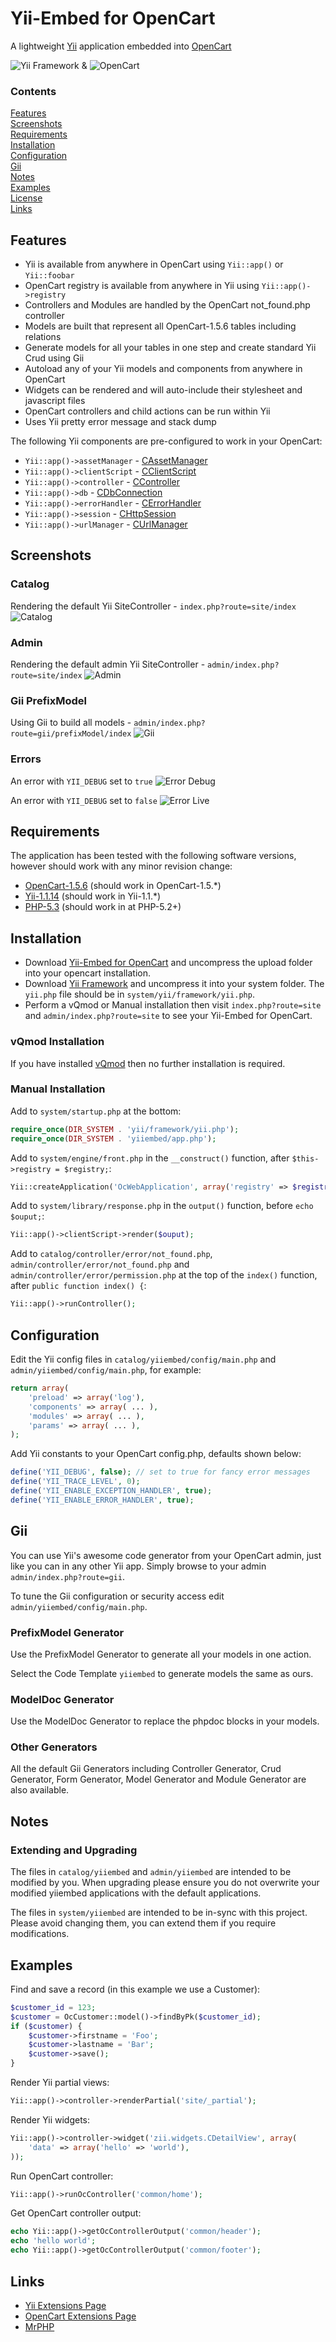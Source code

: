 # Yii-Embed for OpenCart

A lightweight [Yii](http://www.yiiframework.com/) application embedded into [OpenCart](http://www.opencart.com/)

![Yii Framework](https://raw.github.com/cornernote/yii-embed-opencart/master/image/yii.png) & ![OpenCart](https://raw.github.com/cornernote/yii-embed-opencart/master/image/opencart.png)


### Contents

[Features](#features)  
[Screenshots](#screenshots)  
[Requirements](#requirements)  
[Installation](#installation)  
[Configuration](#configuration)  
[Gii](#gii)  
[Notes](#notes)  
[Examples](#examples)  
[License](#license)  
[Links](#links)  


## Features

- Yii is available from anywhere in OpenCart using `Yii::app()` or `Yii::foobar`
- OpenCart registry is available from anywhere in Yii using `Yii::app()->registry`
- Controllers and Modules are handled by the OpenCart not_found.php controller
- Models are built that represent all OpenCart-1.5.6 tables including relations
- Generate models for all your tables in one step and create standard Yii Crud using Gii
- Autoload any of your Yii models and components from anywhere in OpenCart
- Widgets can be rendered and will auto-include their stylesheet and javascript files
- OpenCart controllers and child actions can be run within Yii
- Uses Yii pretty error message and stack dump

The following Yii components are pre-configured to work in your OpenCart:

- `Yii::app()->assetManager` - [CAssetManager](http://www.yiiframework.com/doc/api/1.1/CAssetManager)
- `Yii::app()->clientScript` - [CClientScript](http://www.yiiframework.com/doc/api/1.1/CClientScript)
- `Yii::app()->controller` - [CController](http://www.yiiframework.com/doc/api/1.1/CController)
- `Yii::app()->db` - [CDbConnection](http://www.yiiframework.com/doc/api/1.1/CDbConnection)
- `Yii::app()->errorHandler` - [CErrorHandler](http://www.yiiframework.com/doc/api/1.1/CErrorHandler)
- `Yii::app()->session` - [CHttpSession](http://www.yiiframework.com/doc/api/1.1/CHttpSession)
- `Yii::app()->urlManager` - [CUrlManager](http://www.yiiframework.com/doc/api/1.1/CUrlManager)


## Screenshots

### Catalog

Rendering the default Yii SiteController - `index.php?route=site/index`
![Catalog](https://raw.github.com/cornernote/yii-embed-opencart/master/screenshot/catalog.png)

### Admin

Rendering the default admin Yii SiteController - `admin/index.php?route=site/index`
![Admin](https://raw.github.com/cornernote/yii-embed-opencart/master/screenshot/admin.png)

### Gii PrefixModel

Using Gii to build all models - `admin/index.php?route=gii/prefixModel/index`
![Gii](https://raw.github.com/cornernote/yii-embed-opencart/master/screenshot/gii.png)

### Errors

An error with `YII_DEBUG` set to `true`
![Error Debug](https://raw.github.com/cornernote/yii-embed-opencart/master/screenshot/error-debug.png)

An error with `YII_DEBUG` set to `false`
![Error Live](https://raw.github.com/cornernote/yii-embed-opencart/master/screenshot/error-live.png)


## Requirements

The application has been tested with the following software versions, however should work with any minor revision change:
- [OpenCart-1.5.6](http://www.opencart.com/index.php?route=download/download/download&download_id=32) (should work in OpenCart-1.5.*)
- [Yii-1.1.14](https://github.com/yiisoft/yii/releases/download/1.1.14/yii-1.1.14.f0fee9.zip) (should work in Yii-1.1.*)
- [PHP-5.3](http://www.php.net/downloads.php) (should work in at PHP-5.2+)


## Installation

- Download [Yii-Embed for OpenCart](https://github.com/cornernote/yii-embed-opencart/archive/master.zip) and uncompress the upload folder into your opencart installation.
- Download [Yii Framework](http://www.yiiframework.com/) and uncompress it into your system folder.  The `yii.php` file should be in `system/yii/framework/yii.php`.
- Perform a vQmod or Manual installation then visit `index.php?route=site` and `admin/index.php?route=site` to see your Yii-Embed for OpenCart.


### vQmod Installation

If you have installed [vQmod](https://code.google.com/p/vqmod/) then no further installation is required.


### Manual Installation

Add to `system/startup.php` at the bottom:
```php
require_once(DIR_SYSTEM . 'yii/framework/yii.php');
require_once(DIR_SYSTEM . 'yiiembed/app.php');
```

Add to `system/engine/front.php` in the `__construct()` function, after `$this->registry = $registry;`:
```php
Yii::createApplication('OcWebApplication', array('registry' => $registry, 'front' => $this));
```

Add to `system/library/response.php` in the `output()` function, before `echo $ouput;`:
```php
Yii::app()->clientScript->render($ouput);
```

Add to `catalog/controller/error/not_found.php`, `admin/controller/error/not_found.php` and `admin/controller/error/permission.php` at the top of the `index()` function, after `public function index() {`:
```php
Yii::app()->runController();
```


## Configuration

Edit the Yii config files in `catalog/yiiembed/config/main.php` and 
`admin/yiiembed/config/main.php`, for example:
```php
return array(
    'preload' => array('log'), 
    'components' => array( ... ),
    'modules' => array( ... ),
    'params' => array( ... ),
);
```

Add Yii constants to your OpenCart config.php, defaults shown below:
```php
define('YII_DEBUG', false); // set to true for fancy error messages
define('YII_TRACE_LEVEL', 0);
define('YII_ENABLE_EXCEPTION_HANDLER', true);
define('YII_ENABLE_ERROR_HANDLER', true);
```


## Gii

You can use Yii's awesome code generator from your OpenCart admin, just like you can in any other Yii app.  Simply browse to your admin `admin/index.php?route=gii`.

To tune the Gii configuration or security access edit `admin/yiiembed/config/main.php`.

### PrefixModel Generator

Use the PrefixModel Generator to generate all your models in one action.  

Select the Code Template `yiiembed` to generate models the same as ours.

### ModelDoc Generator

Use the ModelDoc Generator to replace the phpdoc blocks in your models.

### Other Generators

All the default Gii Generators including Controller Generator, Crud Generator, Form Generator, Model Generator and Module Generator are also available.


## Notes

### Extending and Upgrading

The files in `catalog/yiiembed` and `admin/yiiembed` are intended to be modified by you.  When upgrading please ensure you do not overwrite your modified yiiembed applications with the default applications.

The files in `system/yiiembed` are intended to be in-sync with this project.  Please avoid changing them, you can extend them if you require modifications.


## Examples

Find and save a record (in this example we use a Customer):
```php
$customer_id = 123;
$customer = OcCustomer::model()->findByPk($customer_id);
if ($customer) {
    $customer->firstname = 'Foo';
    $customer->lastname = 'Bar';
    $customer->save();
}
```

Render Yii partial views:
```php
Yii::app()->controller->renderPartial('site/_partial');
```

Render Yii widgets:
```php
Yii::app()->controller->widget('zii.widgets.CDetailView', array(
    'data' => array('hello' => 'world'),
));
```

Run OpenCart controller:
```php
Yii::app()->runOcController('common/home');
```

Get OpenCart controller output:
```php
echo Yii::app()->getOcControllerOutput('common/header');
echo 'hello world';
echo Yii::app()->getOcControllerOutput('common/footer');
```


## Links

- [Yii Extensions Page](http://www.yiiframework.com/extension/yii-embed-opencart/)
- [OpenCart Extensions Page](http://www.opencart.com/index.php?route=extension/extension/info&extension_id=15059)
- [MrPHP](http://mrphp.com.au)
